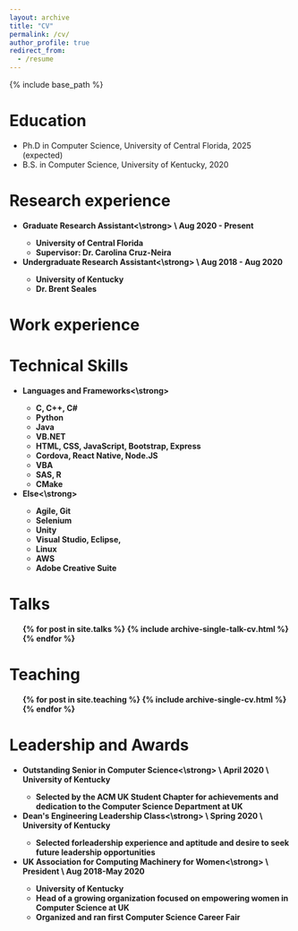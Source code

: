 ```yaml
---
layout: archive
title: "CV"
permalink: /cv/
author_profile: true
redirect_from:
  - /resume
---
```


{% include base_path %}

Education
======
* Ph.D in Computer Science, University of Central Florida, 2025 (expected)
* B.S. in Computer Science, University of Kentucky, 2020

Research experience
======
* <strong>Graduate Research Assistant<\strong> \ Aug 2020 - Present
  * University of Central Florida
  * Supervisor: Dr. Carolina Cruz-Neira
* <strong>Undergraduate Research Assistant<\strong> \ Aug 2018 - Aug 2020
  * University of Kentucky
  * Dr. Brent Seales

Work experience
======

Technical Skills
======
* <strong>Languages and Frameworks<\strong>
  * C, C++, C#
  * Python
  * Java
  * VB.NET
  * HTML, CSS, JavaScript, Bootstrap, Express
  * Cordova, React Native, Node.JS
  * VBA 
  * SAS, R
  * CMake
* <strong>Else<\strong>
  * Agile, Git
  * Selenium
  * Unity
  * Visual Studio, Eclipse, 
  * Linux
  * AWS
  * Adobe Creative Suite

  
Talks
======
  <ul>{% for post in site.talks %}
    {% include archive-single-talk-cv.html %}
  {% endfor %}</ul>
  
Teaching
======
  <ul>{% for post in site.teaching %}
    {% include archive-single-cv.html %}
  {% endfor %}</ul>
  
Leadership and Awards
======
* <strong>Outstanding Senior in Computer Science<\strong> \ April 2020 \ University of Kentucky
  * Selected by the ACM UK Student Chapter for achievements and dedication to the Computer Science Department at UK
* <strong>Dean's Engineering Leadership Class<\strong> \ Spring 2020 \ University of Kentucky
  * Selected forleadership experience and aptitude and desire to seek future leadership opportunities
* <strong>UK Association for Computing Machinery for Women<\strong> \ President \ Aug 2018-May 2020
  * University of Kentucky
  * Head of a growing organization focused on empowering women in Computer Science at UK
  * Organized and ran first Computer Science Career Fair
  
